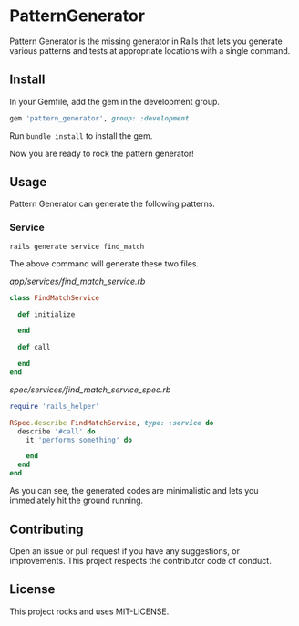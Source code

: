 # PatternGenerator

Pattern Generator is the missing generator in Rails that lets you generate various patterns
and tests at appropriate locations with a single command.


## Install

In your Gemfile, add the gem in the development group.

```ruby
gem 'pattern_generator', group: :development
```

Run `bundle install` to install the gem.

Now you are ready to rock the pattern generator!


## Usage

Pattern Generator can generate the following patterns.

### Service

`rails generate service find_match`

The above command will generate these two files.

*app/services/find_match_service.rb*
```ruby
class FindMatchService

  def initialize

  end

  def call

  end
end
```

*spec/services/find_match_service_spec.rb*
```ruby
require 'rails_helper'

RSpec.describe FindMatchService, type: :service do
  describe '#call' do
    it 'performs something' do

    end
  end
end
```

As you can see, the generated codes are minimalistic and lets you immediately
hit the ground running.

## Contributing

Open an issue or pull request if you have any suggestions, or improvements.
This project respects the contributor code of conduct.

## License

This project rocks and uses MIT-LICENSE.
